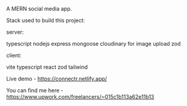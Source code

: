 A MERN social media app.

Stack used to build this project:

server:

typescript
nodejs
express
mongoose
cloudinary for image upload
zod

client:

vite
typescript
react
zod
tailwind

Live demo - https://connectr.netlify.app/

You can find me here - https://www.upwork.com/freelancers/~015c1b113a62e11b13
